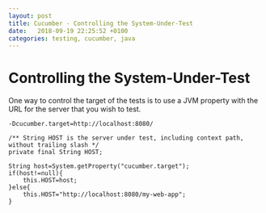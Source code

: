 ```yaml
---
layout: post
title: Cucumber - Controlling the System-Under-Test
date:   2018-09-19 22:25:52 +0100
categories: testing, cucumber, java
---
```

Controlling the System-Under-Test
=================================

One way to control the target of the tests is to use a JVM property with
the URL for the server that you wish to test.

    -Dcucumber.target=http://localhost:8080/

    /** String HOST is the server under test, including context path, without trailing slash */
    private final String HOST;
        
    String host=System.getProperty("cucumber.target");
    if(host!=null){
        this.HOST=host;
    }else{
        this.HOST="http://localhost:8080/my-web-app";
    }
            
